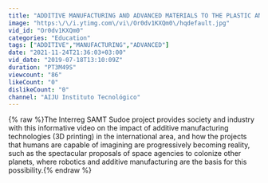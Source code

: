 ```yaml
---
title: "ADDITIVE MANUFACTURING AND ADVANCED MATERIALS TO THE PLASTIC AND MOULD SECTOR"
image: "https:\/\/i.ytimg.com\/vi\/Or0dv1KXQm0\/hqdefault.jpg"
vid_id: "Or0dv1KXQm0"
categories: "Education"
tags: ["ADDITIVE","MANUFACTURING","ADVANCED"]
date: "2021-11-24T21:36:03+03:00"
vid_date: "2019-07-18T13:10:09Z"
duration: "PT3M49S"
viewcount: "86"
likeCount: "0"
dislikeCount: "0"
channel: "AIJU Instituto Tecnológico"
---
```

{% raw %}The Interreg SAMT Sudoe project provides society and industry with this informative video on the impact of additive manufacturing technologies (3D printing) in the international area, and how the projects that humans are capable of imagining are progressively becoming reality, such as the spectacular proposals of space agencies to colonize other planets, where robotics and additive manufacturing are the basis for this possibility.{% endraw %}
